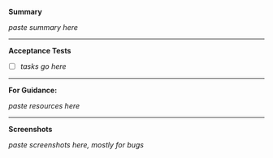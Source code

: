**Summary**

_paste summary here_

---

**Acceptance Tests**

- [ ] _tasks go here_

---

**For Guidance:**

_paste resources here_

---

**Screenshots**

_paste screenshots here, mostly for bugs_